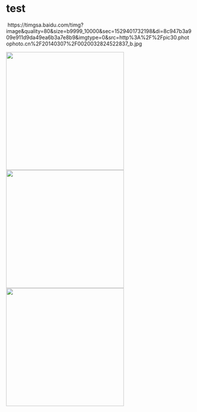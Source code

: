 # test
<image/>
https://timgsa.baidu.com/timg?image&quality=80&size=b9999_10000&sec=1529401732198&di=8c947b3a909e911d9da49ea6b3a7e8b9&imgtype=0&src=http%3A%2F%2Fpic30.photophoto.cn%2F20140307%2F0020032824522837_b.jpg</image>






<img src="https://raw.github.com/ibireme/YYKit/master/Demo/Snapshots/twitter.png" width="320"><br/>
<img src="https://raw.github.com/ibireme/YYKit/master/Demo/Snapshots/weibo.png" width="320"> <img src="https://raw.github.com/ibireme/YYKit/master/Demo/Snapshots/weibo_compose.png" width="320">
